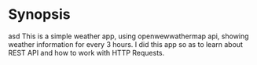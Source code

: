 # Synopsis
   asd 
  This is a simple weather app, using openwewwathermap api, showing weather information for every 3 hours. I did this app so as to learn about REST API and how to work with HTTP Requests.
